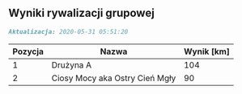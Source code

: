## Wyniki rywalizacji grupowej

```markdown
Aktualizacja: 2020-05-31 05:51:20
```

Pozycja | Nazwa | Wynik [km] |
------------ | -------------  | -------------
 1 |Drużyna A | 104 
 2 |Ciosy Mocy aka Ostry Cień Mgły | 90